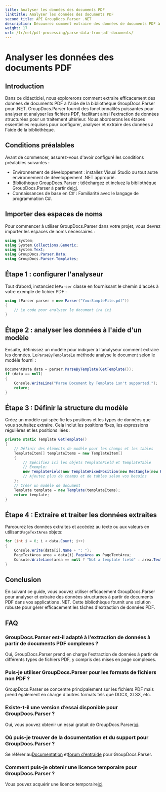 ```yaml
---
title: Analyser les données des documents PDF
linktitle: Analyser les données des documents PDF
second_title: API GroupDocs.Parser .NET
description: Découvrez comment extraire des données de documents PDF à l'aide de GroupDocs.Parser pour .NET. Suivez notre guide étape par étape pour analyser et traiter efficacement les fichiers PDF.
weight: 17
url: /fr/net/pdf-processing/parse-data-from-pdf-documents/
---
```


# Analyser les données des documents PDF

## Introduction
Dans ce didacticiel, nous explorerons comment extraire efficacement des données de documents PDF à l'aide de la bibliothèque GroupDocs.Parser pour .NET. GroupDocs.Parser fournit des fonctionnalités puissantes pour analyser et analyser les fichiers PDF, facilitant ainsi l'extraction de données structurées pour un traitement ultérieur. Nous aborderons les étapes essentielles requises pour configurer, analyser et extraire des données à l'aide de la bibliothèque.
## Conditions préalables
Avant de commencer, assurez-vous d'avoir configuré les conditions préalables suivantes :
- Environnement de développement : installez Visual Studio ou tout autre environnement de développement .NET approprié.
-  Bibliothèque GroupDocs.Parser : téléchargez et incluez la bibliothèque GroupDocs.Parser à partir de[ici](https://releases.groupdocs.com/parser/net/).
- Connaissances de base en C# : Familiarité avec le langage de programmation C#.

## Importer des espaces de noms
Pour commencer à utiliser GroupDocs.Parser dans votre projet, vous devrez importer les espaces de noms nécessaires :
```csharp
using System;
using System.Collections.Generic;
using System.Text;
using GroupDocs.Parser.Data;
using GroupDocs.Parser.Templates;
```
## Étape 1 : configurer l'analyseur
 Tout d’abord, instanciez le`Parser` classe en fournissant le chemin d'accès à votre exemple de fichier PDF :
```csharp
using (Parser parser = new Parser("YourSampleFile.pdf"))
{
    // Le code pour analyser le document ira ici
}
```
## Étape 2 : analyser les données à l'aide d'un modèle
 Ensuite, définissez un modèle pour indiquer à l'analyseur comment extraire les données. Le`ParseByTemplate`La méthode analyse le document selon le modèle fourni :
```csharp
DocumentData data = parser.ParseByTemplate(GetTemplate());
if (data == null)
{
    Console.WriteLine("Parse Document by Template isn't supported.");
    return;
}
```
## Étape 3 : Définir la structure du modèle
Créez un modèle qui spécifie les positions et les types de données que vous souhaitez extraire. Cela inclut les positions fixes, les expressions régulières et les positions liées :
```csharp
private static Template GetTemplate()
{
    // Définir des éléments de modèle pour les champs et les tables
    TemplateItem[] templateItems = new TemplateItem[]
    {
        // Spécifiez ici les objets TemplateField et TemplateTable
        // Exemple:
        new TemplateField(new TemplateFixedPosition(new Rectangle(new Point(35, 135), new Size(100, 10))), "FromCompany"),
        // Ajoutez plus de champs et de tables selon vos besoins
    };
    // Créer un modèle de document
    Template template = new Template(templateItems);
    return template;
}
```
## Étape 4 : Extraire et traiter les données extraites
 Parcourez les données extraites et accédez au texte ou aux valeurs en utilisant`PageTextArea` objets:
```csharp
for (int i = 0; i < data.Count; i++)
{
    Console.Write(data[i].Name + ": ");
    PageTextArea area = data[i].PageArea as PageTextArea;
    Console.WriteLine(area == null ? "Not a template field" : area.Text);
}
```

## Conclusion
En suivant ce guide, vous pouvez utiliser efficacement GroupDocs.Parser pour analyser et extraire des données structurées à partir de documents PDF dans vos applications .NET. Cette bibliothèque fournit une solution robuste pour gérer efficacement les tâches d'extraction de données PDF.
## FAQ
### GroupDocs.Parser est-il adapté à l'extraction de données à partir de documents PDF complexes ?
Oui, GroupDocs.Parser prend en charge l'extraction de données à partir de différents types de fichiers PDF, y compris des mises en page complexes.
### Puis-je utiliser GroupDocs.Parser pour les formats de fichiers non PDF ?
GroupDocs.Parser se concentre principalement sur les fichiers PDF mais prend également en charge d'autres formats tels que DOCX, XLSX, etc.
### Existe-t-il une version d’essai disponible pour GroupDocs.Parser ?
 Oui, vous pouvez obtenir un essai gratuit de GroupDocs.Parser[ici](https://releases.groupdocs.com/).
### Où puis-je trouver de la documentation et du support pour GroupDocs.Parser ?
 Se référer au[Documentation](https://tutorials.groupdocs.com/parser/net/) et[forum d'entraide](https://forum.groupdocs.com/c/parser/17) pour GroupDocs.Parser.
### Comment puis-je obtenir une licence temporaire pour GroupDocs.Parser ?
 Vous pouvez acquérir une licence temporaire[ici](https://purchase.groupdocs.com/temporary-license/).